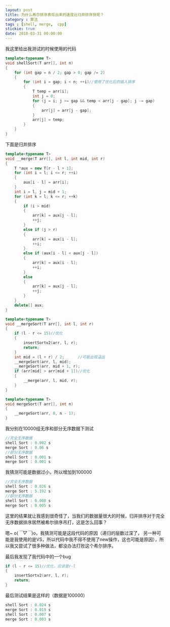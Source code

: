 ```yaml
---
layout: post
title: 为什么希尔排序表现出来的速度比归并排序快呢？
category : 算法
tags : [shell, merge,  cpp]
stickie: true
date: 2018-03-31 00:00:00
---
```


我这里给出我测试的时候使用的代码

```c++
template<typename T>
void shellSort(T arr[], int n)
{
	for (int gap = n / 2; gap > 0; gap /= 2)
	{
		for (int i = gap; i < n; ++i)//使用了优化后的插入排序
		{
			T temp = arr[i];
			int j = 0;
			for (j = i; j >= gap && temp < arr[j - gap]; j -= gap)
			{
				arr[j] = arr[j - gap];
			}
			arr[j] = temp;
		}
	}	
}
```

下面是归并排序

```c++
template<typename T>
void __merge(T arr[], int l, int mid, int r)
{
	T *aux = new T[r - l + 1];
	for (int i = l; i <= r; ++i)
	{
		aux[i - l] = arr[i];
	}
	int i = l, j = mid + 1;
	for (int k = l; k <= r; ++k)
	{
		if (i > mid)
		{
			arr[k] = aux[j - l];
			++j;
		}
		else if (j > r)
		{
			arr[k] = aux[i - l];
			++i;
		}
		else if (aux[i - l] < aux[j - l])
		{
			arr[k] = aux[i - l];
			++i;
		}
		else
		{
			arr[k] = aux[j - l];
			++j;
		}
	}
	delete[] aux;
}

template<typename T>
void __mergeSort(T arr[], int l, int r)
{
	if (l - r <= 15)//优化
	{
		insertSortv2(arr, l, r);
		return;
	}
	int mid = (l + r) / 2;		//可能出现溢出
	__mergeSort(arr, l, mid);
	__mergeSort(arr, mid + 1, r);
	if (arr[mid] > arr[mid + 1])//优化
	{
		__merge(arr, l, mid, r);
	}
}

template<typename T>
void mergeSort(T arr[], int n)
{
	__mergeSort(arr, 0, n - 1);
}
```

我分别在10000组无序和部分无序数据下测试

```c++
//完全无序数据
shell Sort : 0.002 s
merge Sort : 0.06 s
//部分无序数据
shell Sort : 0.001 s
merge Sort : 0.001 s
```

我猜测可能是数据过小，所以增加到100000

```c++
//完全无序数据
shell Sort : 0.026 s
merge Sort : 5.192 s
//部分无序数据
shell Sort : 0.008 s
merge Sort : 0.005 s
```

这里的结果就让我感到很奇怪了，当我们的数据量很大的时候，归并排序对于完全无序数据排序居然被希尔排序吊打，这是怎么回事？

嗯~ o(*￣▽￣*)o，我猜测可能是这段代码的原因（递归的层数过深了， 另一种可能是我使用的是VS，所以代码中我不得不使用了new操作，这也可能是原因），所以我又尝试了很多种做法，都没办法打败这个希尔排序。

最后我发现了我代码中的一个bug

```c++
if (l - r <= 15)//优化，应该是r-l
{
    insertSortv2(arr, l, r);
    return;
}
```

最后测试结果是这样的（数据是100000）

```c++
shell Sort : 0.024 s
merge Sort : 0.019 s
shell Sort : 0.007 s
merge Sort : 0.003 s
```





